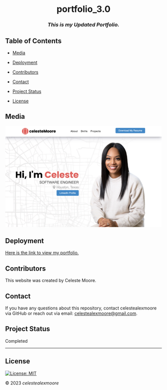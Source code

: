 <div align="center">

# portfolio_3.0

### _This is my Updated Portfolio._

  </div>
  
  ## Table of Contents
  
  - [Media](#Media)  
  
  - [Deployment](#Deployment)

  - [Contributors](#Contributors)

  - [Contact](#Contact)

  - [Project Status](#project-status)

  - [License](#License)

  ## Media

  ![Photo 1](./assets/images/websiteShot.png)

  ## Deployment

[Here is the link to view my portfolio.](https://celestealexmoore.github.io/portfolio_3.0/)

## Contributors

This website was created by Celeste Moore.

## Contact

If you have any questions about this repository, contact celestealexmoore via GitHub or reach out via email:
celestealexmoore@gmail.com.

## Project Status

Completed

---

## License

[![License: MIT](https://img.shields.io/badge/License-MIT-blueviolet.svg)](https://opensource.org/licenses/MIT)

© 2023 _celestealexmoore_
